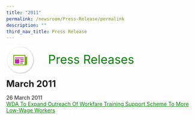 ```yaml
---
title: "2011"
permalink: /newsroom/Press-Release/permalink
description: ""
third_nav_title: Press Release
---
```

<img align="left"
src="/images/icons/ico_media_articles.png" class="PressReleaseIcon">
<br>
<font align="center" color="green"
size="+3">&nbsp;&nbsp;&nbsp;&nbsp;Press Releases</font><br><br>

<font size="+2"><b>March 2011</b></font><br>

26 March 2011 <br>
<a class="hyperlink" href="http://www.ssg-wsg.gov.sg/new-and-announcements/2011/26_Mar_2011.html">WDA To Expand Outreach Of Workfare Training Support Scheme To More Low-Wage Workers</a>

<style>
img.PressReleaseIcon {
height:15%;
width:15%;
}
a.hyperlink {
    color:green;
  }
a.hyperlink:hover {
    color:MediumVioletRed;
  }
</style>